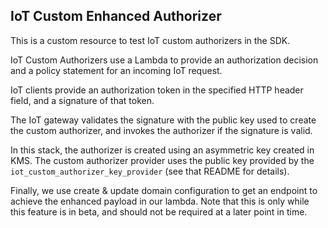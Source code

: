 ## IoT Custom Enhanced Authorizer

This is a custom resource to test IoT custom authorizers in the SDK.

IoT Custom Authorizers use a Lambda to provide an authorization decision and a policy statement for an incoming IoT request.

IoT clients provide an authorization token in the specified HTTP header field, and a signature of that token.

The IoT gateway validates the signature with the public key used to create the custom authorizer, and invokes the authorizer if the signature is valid.

In this stack, the authorizer is created using an asymmetric key created in KMS. The custom authorizer provider uses the public key provided by the `iot_custom_authorizer_key_provider` (see that README for details).

Finally, we use create & update domain configuration to get an endpoint to achieve the enhanced payload in our lambda.  Note that this is only while this feature is in beta, and should not be required at a later point in time.